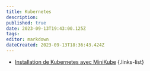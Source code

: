 ```yaml
---
title: Kubernetes
description: 
published: true
date: 2023-09-13T19:43:00.125Z
tags: 
editor: markdown
dateCreated: 2023-09-13T18:36:43.424Z
---
```


 - [Installation de Kubernetes avec MiniKube](/Kubernetes/Installation-Minikube)
 {.links-list}